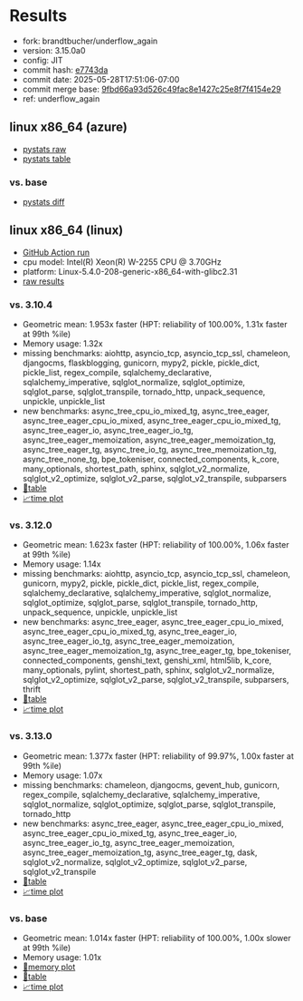 # Results

- fork: brandtbucher/underflow_again
- version: 3.15.0a0
- config: JIT
- commit hash: [e7743da](https://github.com/brandtbucher/cpython/commit/e7743da)
- commit date: 2025-05-28T17:51:06-07:00
- commit merge base: [9fbd66a93d526c49fac8e1427c25e8f7f4154e29](https://github.com/python/cpython/commit/9fbd66a93d526c49fac8e1427c25e8f7f4154e29)
- ref: underflow_again

## linux x86_64 (azure)

- [pystats raw](bm-20250528-azure-x86_64-brandtbucher-underflow_again-3.15.0a0-e7743da-pystats.json)
- [pystats table](bm-20250528-azure-x86_64-brandtbucher-underflow_again-3.15.0a0-e7743da-pystats.md)

### vs. base

- [pystats diff](bm-20250528-azure-x86_64-brandtbucher-underflow_again-3.15.0a0-e7743da-pystats-vs-base.md)

## linux x86_64 (linux)

- [GitHub Action run](https://github.com/faster-cpython/benchmarking/actions/runs/15313746480)
- cpu model: Intel(R) Xeon(R) W-2255 CPU @ 3.70GHz
- platform: Linux-5.4.0-208-generic-x86_64-with-glibc2.31
- [raw results](bm-20250528-linux-x86_64-brandtbucher-underflow_again-3.15.0a0-e7743da.json)

### vs. 3.10.4

- Geometric mean: 1.953x faster (HPT: reliability of 100.00%, 1.31x faster at 99th %ile)
- Memory usage: 1.32x
- missing benchmarks: aiohttp, asyncio_tcp, asyncio_tcp_ssl, chameleon, djangocms, flaskblogging, gunicorn, mypy2, pickle, pickle_dict, pickle_list, regex_compile, sqlalchemy_declarative, sqlalchemy_imperative, sqlglot_normalize, sqlglot_optimize, sqlglot_parse, sqlglot_transpile, tornado_http, unpack_sequence, unpickle, unpickle_list
- new benchmarks: async_tree_cpu_io_mixed_tg, async_tree_eager, async_tree_eager_cpu_io_mixed, async_tree_eager_cpu_io_mixed_tg, async_tree_eager_io, async_tree_eager_io_tg, async_tree_eager_memoization, async_tree_eager_memoization_tg, async_tree_eager_tg, async_tree_io_tg, async_tree_memoization_tg, async_tree_none_tg, bpe_tokeniser, connected_components, k_core, many_optionals, shortest_path, sphinx, sqlglot_v2_normalize, sqlglot_v2_optimize, sqlglot_v2_parse, sqlglot_v2_transpile, subparsers
- [📄table](bm-20250528-linux-x86_64-brandtbucher-underflow_again-3.15.0a0-e7743da-vs-3.10.4.md)
- [📈time plot](bm-20250528-linux-x86_64-brandtbucher-underflow_again-3.15.0a0-e7743da-vs-3.10.4.svg)

### vs. 3.12.0

- Geometric mean: 1.623x faster (HPT: reliability of 100.00%, 1.06x faster at 99th %ile)
- Memory usage: 1.14x
- missing benchmarks: aiohttp, asyncio_tcp, asyncio_tcp_ssl, chameleon, gunicorn, mypy2, pickle, pickle_dict, pickle_list, regex_compile, sqlalchemy_declarative, sqlalchemy_imperative, sqlglot_normalize, sqlglot_optimize, sqlglot_parse, sqlglot_transpile, tornado_http, unpack_sequence, unpickle, unpickle_list
- new benchmarks: async_tree_eager, async_tree_eager_cpu_io_mixed, async_tree_eager_cpu_io_mixed_tg, async_tree_eager_io, async_tree_eager_io_tg, async_tree_eager_memoization, async_tree_eager_memoization_tg, async_tree_eager_tg, bpe_tokeniser, connected_components, genshi_text, genshi_xml, html5lib, k_core, many_optionals, pylint, shortest_path, sphinx, sqlglot_v2_normalize, sqlglot_v2_optimize, sqlglot_v2_parse, sqlglot_v2_transpile, subparsers, thrift
- [📄table](bm-20250528-linux-x86_64-brandtbucher-underflow_again-3.15.0a0-e7743da-vs-3.12.0.md)
- [📈time plot](bm-20250528-linux-x86_64-brandtbucher-underflow_again-3.15.0a0-e7743da-vs-3.12.0.svg)

### vs. 3.13.0

- Geometric mean: 1.377x faster (HPT: reliability of 99.97%, 1.00x faster at 99th %ile)
- Memory usage: 1.07x
- missing benchmarks: chameleon, djangocms, gevent_hub, gunicorn, regex_compile, sqlalchemy_declarative, sqlalchemy_imperative, sqlglot_normalize, sqlglot_optimize, sqlglot_parse, sqlglot_transpile, tornado_http
- new benchmarks: async_tree_eager, async_tree_eager_cpu_io_mixed, async_tree_eager_cpu_io_mixed_tg, async_tree_eager_io, async_tree_eager_io_tg, async_tree_eager_memoization, async_tree_eager_memoization_tg, async_tree_eager_tg, dask, sqlglot_v2_normalize, sqlglot_v2_optimize, sqlglot_v2_parse, sqlglot_v2_transpile
- [📄table](bm-20250528-linux-x86_64-brandtbucher-underflow_again-3.15.0a0-e7743da-vs-3.13.0.md)
- [📈time plot](bm-20250528-linux-x86_64-brandtbucher-underflow_again-3.15.0a0-e7743da-vs-3.13.0.svg)

### vs. base

- Geometric mean: 1.014x faster (HPT: reliability of 100.00%, 1.00x slower at 99th %ile)
- Memory usage: 1.01x
- [🧠memory plot](bm-20250528-linux-x86_64-brandtbucher-underflow_again-3.15.0a0-e7743da-vs-base-mem.svg)
- [📄table](bm-20250528-linux-x86_64-brandtbucher-underflow_again-3.15.0a0-e7743da-vs-base.md)
- [📈time plot](bm-20250528-linux-x86_64-brandtbucher-underflow_again-3.15.0a0-e7743da-vs-base.svg)

